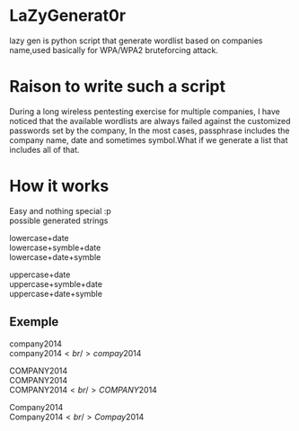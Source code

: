 # LaZyGenerat0r
lazy gen is python script that generate wordlist based on companies name,used basically for WPA/WPA2 bruteforcing attack.

# Raison to write such a script

During a long wireless pentesting exercise for multiple companies, I have noticed that the available wordlists are always failed against the customized passwords set by the company, In the most cases, passphrase includes the company name, date and sometimes symbol.What if we generate a list that includes all of that.

# How it works

Easy and nothing special :p <br />
possible generated strings <br />

lowercase+date<br />
lowercase+symble+date<br />
lowercase+date+symble<br />

uppercase+date<br />
uppercase+symble+date<br />
uppercase+date+symble<br />

## Exemple

company2014<br />
company$2014<br />
compay2014$<br />

COMPANY2014<br />
COMPANY2014<br />
COMPANY$2014<br />
COMPANY2014$<br />

Company2014 <br />
Company$2014<br />
Compay2014$<br />
